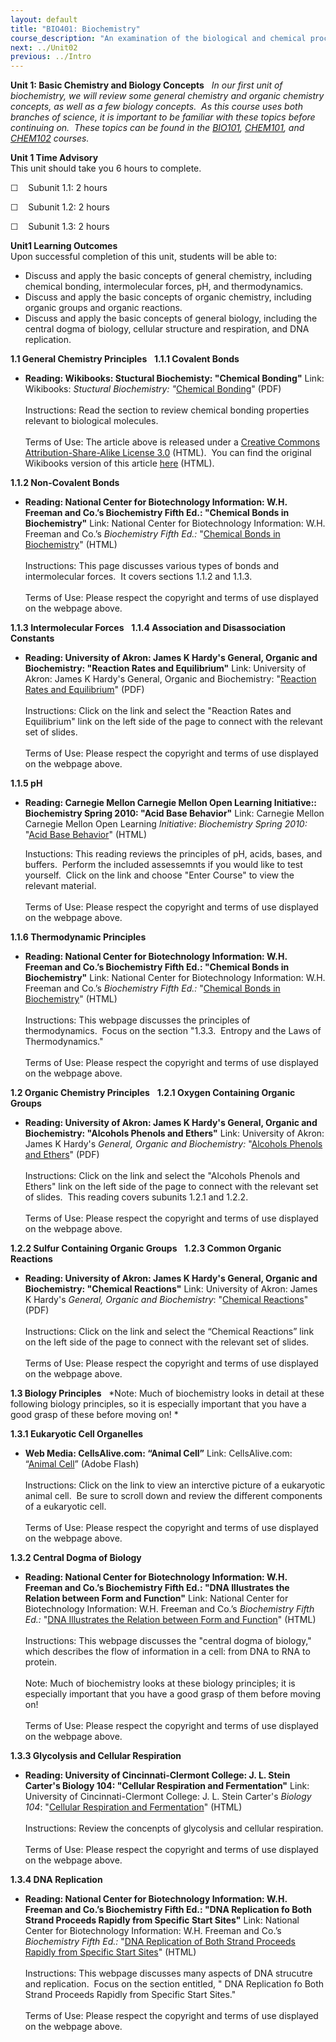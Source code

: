 ```yaml
---
layout: default
title: "BIO401: Biochemistry"
course_description: "An examination of the biological and chemical processes necessary to sustain life. Topics include: the structure and synthesis of amino acids and proteins, enzymatic activity, regulation and production of enzymes, the structure and function of carbohydrates, nucleic acids, and lipids, DNA, RNA, cellular metabolism, the biochemistry of genes and chromosomes, biochemical signaling, and laboratory techniques."
next: ../Unit02
previous: ../Intro
---
```

**Unit 1: Basic Chemistry and Biology Concepts** <span id="1"></span> 
*In our first unit of biochemistry, we will review some general
chemistry and organic chemistry concepts, as well as a few biology
concepts.  As this course uses both branches of science, it is important
to be familiar with these topics before continuing on.  These topics can
be found in the [BIO101](http://www.saylor.org/courses/bio101a/),
[CHEM101](http://www.saylor.org/courses/chem101), and
[CHEM102](http://www.saylor.org/courses/chem102) courses.*

**Unit 1 Time Advisory**  
This unit should take you 6 hours to complete.

☐    Subunit 1.1: 2 hours

☐    Subunit 1.2: 2 hours

☐    Subunit 1.3: 2 hours

**Unit1 Learning Outcomes**  
Upon successful completion of this unit, students will be able to:

-   Discuss and apply the basic concepts of general chemistry, including
    chemical bonding, intermolecular forces, pH, and thermodynamics.
-   Discuss and apply the basic concepts of organic chemistry, including
    organic groups and organic reactions.
-   Discuss and apply the basic concepts of general biology, including
    the central dogma of biology, cellular structure and respiration,
    and DNA replication.

**1.1 General Chemistry Principles** <span id="1.1"></span> 
**1.1.1 Covalent Bonds** <span id="1.1.1"></span> 
-   **Reading: Wikibooks: Stuctural Biochemisty: "Chemical Bonding"**
    Link: Wikibooks: *Stuctural Biochemistry: "*[Chemical
    Bonding](https://resources.saylor.org/wwwresources/archived/site/wp-content/uploads/2012/02/BIO401_Wikibooks_Chemical-Bonding_2.7.2012.pdf)"
    (PDF)  
        
     Instructions: Read the section to review chemical bonding
    properties relevant to biological molecules.  
        
     Terms of Use: The article above is released under a [Creative
    Commons Attribution-Share-Alike License
    3.0](http://creativecommons.org/licenses/by-sa/3.0/) (HTML).  You
    can find the original Wikibooks version of this article
    [here](http://en.wikibooks.org/wiki/Structural_Biochemistry/Chemical_Bonding)
    (HTML).

**1.1.2 Non-Covalent Bonds** <span id="1.1.2"></span> 
-   **Reading: National Center for Biotechnology Information: W.H.
    Freeman and Co.’s Biochemistry Fifth Ed.: "Chemical Bonds in
    Biochemistry"**
    Link: National Center for Biotechnology Information: W.H. Freeman
    and Co.’s *Biochemistry Fifth Ed.:* "[Chemical Bonds in
    Biochemistry](http://www.ncbi.nlm.nih.gov/bookshelf/br.fcgi?book=stryer&part=A156)"
    (HTML)  
        
     Instructions: This page discusses various types of bonds and
    intermolecular forces.  It covers sections 1.1.2 and 1.1.3.  
        
     Terms of Use: Please respect the copyright and terms of use
    displayed on the webpage above.

**1.1.3 Intermolecular Forces** <span id="1.1.3"></span> 
**1.1.4 Association and Disassociation Constants** <span
id="1.1.4"></span> 
-   **Reading: University of Akron: James K Hardy's General, Organic and
    Biochemistry: "Reaction Rates and Equilibrium"**
    Link: University of Akron: James K Hardy's General, Organic and
    Biochemistry: "[Reaction Rates and
    Equilibrium](https://web.archive.org/web/20131109132346/http://ull.chemistry.uakron.edu/genobc/)"
    (PDF)  
        
     Instructions: Click on the link and select the "Reaction Rates and
    Equilibrium" link on the left side of the page to connect with the
    relevant set of slides.  
        
     Terms of Use: Please respect the copyright and terms of use
    displayed on the webpage above.

**1.1.5 pH** <span id="1.1.5"></span> 
-   **Reading: Carnegie Mellon Carnegie Mellon Open Learning
    Initiative:: Biochemistry Spring 2010: "Acid Base Behavior"**
    Link: Carnegie Mellon Carnegie Mellon Open Learning *Initiative*:
    *Biochemistry Spring 2010:* "[Acid Base
    Behavior](https://oli.web.cmu.edu/jcourse/workbook/activity/page?context=1619f2b380020ca6002f5a13bd89be7f&view=frameset)"
    (HTML)  
      
     Instuctions: This reading reviews the principles of pH, acids,
    bases, and buffers.  Perform the included assessemnts if you would
    like to test yourself.  Click on the link and choose "Enter Course"
    to view the relevant material.  
        
     Terms of Use: Please respect the copyright and terms of use
    displayed on the webpage above.

**1.1.6 Thermodynamic Principles** <span id="1.1.6"></span> 
-   **Reading: National Center for Biotechnology Information: W.H.
    Freeman and Co.’s Biochemistry Fifth Ed.: "Chemical Bonds in
    Biochemistry"**
    Link: National Center for Biotechnology Information: W.H. Freeman
    and Co.’s *Biochemistry Fifth Ed.:* "[Chemical Bonds in
    Biochemistry](http://www.ncbi.nlm.nih.gov/bookshelf/br.fcgi?book=stryer&part=A156)"
    (HTML)  
        
     Instructions: This webpage discusses the principles of
    thermodynamics.  Focus on the section "1.3.3.  Entropy and the Laws
    of Thermodynamics."  
        
     Terms of Use: Please respect the copyright and terms of use
    displayed on the webpage above.

**1.2 Organic Chemistry Principles** <span id="1.2"></span> 
**1.2.1 Oxygen Containing Organic Groups** <span id="1.2.1"></span> 
-   **Reading: University of Akron: James K Hardy's General, Organic and
    Biochemistry: "Alcohols Phenols and Ethers"**
    Link: University of Akron: James K Hardy's *General, Organic and
    Biochemistry:* "[Alcohols Phenols and
    Ethers](https://web.archive.org/web/20131109132346/http://ull.chemistry.uakron.edu/genobc/)"
    (PDF)  
        
     Instructions: Click on the link and select the "Alcohols Phenols
    and Ethers" link on the left side of the page to connect with the
    relevant set of slides.  This reading covers subunits 1.2.1 and
    1.2.2.  
        
     Terms of Use: Please respect the copyright and terms of use
    displayed on the webpage above.

**1.2.2 Sulfur Containing Organic Groups** <span id="1.2.2"></span> 
**1.2.3 Common Organic Reactions** <span id="1.2.3"></span> 
-   **Reading: University of Akron: James K Hardy's General, Organic and
    Biochemistry: "Chemical Reactions"**
    Link: University of Akron: James K Hardy's *General, Organic and
    Biochemistry*: "[Chemical
    Reactions](https://web.archive.org/web/20131109132346/http://ull.chemistry.uakron.edu/genobc/)"
    (PDF)  
        
     Instructions: Click on the link and select the “Chemical Reactions”
    link on the left side of the page to connect with the relevant set
    of slides.  
        
     Terms of Use: Please respect the copyright and terms of use
    displayed on the webpage above.

**1.3 Biology Principles** <span id="1.3"></span> 
*Note: Much of biochemistry looks in detail at these following biology
principles, so it is especially important that you have a good grasp of
these before moving on! *

**1.3.1 Eukaryotic Cell Organelles** <span id="1.3.1"></span> 
-   **Web Media: CellsAlive.com: “Animal Cell”**
    Link: CellsAlive.com: “[Animal
    Cell](http://www.cellsalive.com/cells/cell_model.htm)” (Adobe
    Flash)  
        
     Instructions: Click on the link to view an interctive picture of a
    eukaryotic animal cell.  Be sure to scroll down and review the
    different components of a eukaryotic cell.  
        
     Terms of Use: Please respect the copyright and terms of use
    displayed on the webpage above.

**1.3.2 Central Dogma of Biology** <span id="1.3.2"></span> 
-   **Reading: National Center for Biotechnology Information: W.H.
    Freeman and Co.’s Biochemistry Fifth Ed.: "DNA Illustrates the
    Relation between Form and Function"**
    Link: National Center for Biotechnology Information: W.H. Freeman
    and Co.’s *Biochemistry Fifth Ed.:* "[DNA Illustrates the Relation
    between Form and
    Function](http://www.ncbi.nlm.nih.gov/bookshelf/br.fcgi?book=stryer&part=A142#A151)"
    (HTML)  
        
     Instructions: This webpage discusses the "central dogma of
    biology," which describes the flow of information in a cell: from
    DNA to RNA to protein.  
        
     Note: Much of biochemistry looks at these biology principles; it is
    especially important that you have a good grasp of them before
    moving on!  
        
     Terms of Use: Please respect the copyright and terms of use
    displayed on the webpage above.

**1.3.3 Glycolysis and Cellular Respiration** <span id="1.3.3"></span> 
-   **Reading: University of Cincinnati-Clermont College: J. L. Stein
    Carter's Biology 104: "Cellular Respiration and Fermentation"**
    Link: University of Cincinnati-Clermont College: J. L. Stein
    Carter's *Biology 104*: "[Cellular Respiration and
    Fermentation](http://biology.clc.uc.edu/courses/bio104/cellresp.htm)"
    (HTML)  
        
     Instructions: Review the concenpts of glycolysis and cellular
    respiration.  
        
     Terms of Use: Please respect the copyright and terms of use
    displayed on the webpage above.

**1.3.4 DNA Replication** <span id="1.3.4"></span> 
-   **Reading: National Center for Biotechnology Information: W.H.
    Freeman and Co.’s Biochemistry Fifth Ed.: "DNA Replication fo Both
    Strand Proceeds Rapidly from Specific Start Sites"**
    Link: National Center for Biotechnology Information: W.H. Freeman
    and Co.’s *Biochemistry Fifth Ed.:* "[DNA Replication of Both Strand
    Proceeds Rapidly from Specific Start
    Sites](http://www.ncbi.nlm.nih.gov/bookshelf/br.fcgi?book=stryer&part=A3847#A3851)"
    (HTML)  
        
     Instructions: This webpage discusses many aspects of DNA strucutre
    and replication.  Focus on the section entitled, " DNA Replication
    fo Both Strand Proceeds Rapidly from Specific Start Sites."  
        
     Terms of Use: Please respect the copyright and terms of use
    displayed on the webpage above.


